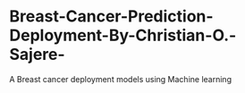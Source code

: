 # Breast-Cancer-Prediction-Deployment-By-Christian-O.-Sajere-
A Breast cancer deployment models using Machine learning

